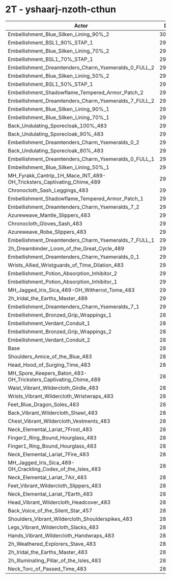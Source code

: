 # 2T - yshaarj-nzoth-cthun
| Actor | DPS | Increase |
|---|:---:|:---:|
|Embellishment_Blue_Silken_Lining_90%_2|302822|4.76%|
|Embellishment_BSL1_90%_STAP_1|299828|3.72%|
|Embellishment_Blue_Silken_Lining_70%_2|299704|3.68%|
|Embellishment_BSL1_70%_STAP_1|298391|3.23%|
|Embellishment_Dreamtenders_Charm_Ysemeralds_0_FULL_2|298013|3.10%|
|Embellishment_Blue_Silken_Lining_50%_2|296758|2.66%|
|Embellishment_BSL1_50%_STAP_1|296721|2.65%|
|Embellishment_Shadowflame_Tempered_Armor_Patch_2|296539|2.59%|
|Embellishment_Dreamtenders_Charm_Ysemeralds_7_FULL_2|296504|2.57%|
|Embellishment_Blue_Silken_Lining_90%_1|296255|2.49%|
|Embellishment_Blue_Silken_Lining_70%_1|295032|2.07%|
|Back_Undulating_Sporecloak_100%_483|294895|2.02%|
|Back_Undulating_Sporecloak_90%_483|294325|1.82%|
|Embellishment_Dreamtenders_Charm_Ysemeralds_0_2|293984|1.70%|
|Back_Undulating_Sporecloak_80%_483|293791|1.64%|
|Embellishment_Dreamtenders_Charm_Ysemeralds_0_FULL_1|293365|1.49%|
|Embellishment_Blue_Silken_Lining_50%_1|293263|1.45%|
|MH_Fyrakk_Cantrip_1H_Mace_INT_489-OH_Tricksters_Captivating_Chime_489|293241|1.45%|
|Chronocloth_Sash_Leggings_483|293152|1.41%|
|Embellishment_Shadowflame_Tempered_Armor_Patch_1|292992|1.36%|
|Embellishment_Dreamtenders_Charm_Ysemeralds_7_2|292889|1.32%|
|Azureweave_Mantle_Slippers_483|292600|1.22%|
|Chronocloth_Gloves_Sash_483|292407|1.16%|
|Azureweave_Robe_Slippers_483|292382|1.15%|
|Embellishment_Dreamtenders_Charm_Ysemeralds_7_FULL_1|291562|0.86%|
|2h_Dreambinder_Loom_of_the_Great_Cycle_489|291513|0.85%|
|Embellishment_Dreamtenders_Charm_Ysemeralds_0_1|291217|0.75%|
|Wrists_Allied_Wristguards_of_Time_Dilation_483|290753|0.58%|
|Embellishment_Potion_Absorption_Inhibitor_2|290717|0.57%|
|Embellishment_Potion_Absorption_Inhibitor_1|290404|0.46%|
|MH_Jagged_Iris_Sica_489-OH_Witherrot_Tome_483|290220|0.40%|
|2h_Iridal_the_Earths_Master_489|290035|0.34%|
|Embellishment_Dreamtenders_Charm_Ysemeralds_7_1|290018|0.33%|
|Embellishment_Bronzed_Grip_Wrappings_1|289476|0.14%|
|Embellishment_Verdant_Conduit_1|289444|0.13%|
|Embellishment_Bronzed_Grip_Wrappings_2|289340|0.10%|
|Embellishment_Verdant_Conduit_2|289244|0.06%|
|Base|289063|0.00%|
|Shoulders_Amice_of_the_Blue_483|289011|-0.02%|
|Head_Hood_of_Surging_Time_483|288810|-0.09%|
|MH_Spore_Keepers_Baton_483-OH_Tricksters_Captivating_Chime_489|288683|-0.13%|
|Waist_Vibrant_Wildercloth_Girdle_483|288521|-0.19%|
|Wrists_Vibrant_Wildercloth_Wristwraps_483|288308|-0.26%|
|Feet_Blue_Dragon_Soles_483|288265|-0.28%|
|Back_Vibrant_Wildercloth_Shawl_483|288238|-0.29%|
|Chest_Vibrant_Wildercloth_Vestments_483|288069|-0.34%|
|Neck_Elemental_Lariat_7Frost_483|288068|-0.34%|
|Finger2_Ring_Bound_Hourglass_483|287989|-0.37%|
|Finger1_Ring_Bound_Hourglass_483|287923|-0.39%|
|Neck_Elemental_Lariat_7Fire_483|287913|-0.40%|
|MH_Jagged_Iris_Sica_489-OH_Crackling_Codex_of_the_Isles_483|287737|-0.46%|
|Neck_Elemental_Lariat_7Air_483|287665|-0.48%|
|Feet_Vibrant_Wildercloth_Slippers_483|287575|-0.51%|
|Neck_Elemental_Lariat_7Earth_483|287474|-0.55%|
|Head_Vibrant_Wildercloth_Headcover_483|287430|-0.56%|
|Back_Voice_of_the_Silent_Star_457|287407|-0.57%|
|Shoulders_Vibrant_Wildercloth_Shoulderspikes_483|286951|-0.73%|
|Legs_Vibrant_Wildercloth_Slacks_483|286506|-0.88%|
|Hands_Vibrant_Wildercloth_Handwraps_483|285994|-1.06%|
|2h_Weathered_Explorers_Stave_483|285945|-1.08%|
|2h_Iridal_the_Earths_Master_483|285366|-1.28%|
|2h_Illuminating_Pillar_of_the_Isles_483|285163|-1.35%|
|Neck_Torc_of_Passed_Time_483|283986|-1.76%|
